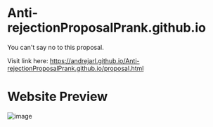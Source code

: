 # Anti-rejectionProposalPrank.github.io
You can't say no to this proposal.                                                                                                                                       

Visit link here: https://andrejarl.github.io/Anti-rejectionProposalPrank.github.io/proposal.html
# Website Preview 
![image](![233835094-89883a1e-d881-485f-933d-53adf6f938c4](https://github.com/AndreJarl/Anti-rejectionProposalPrank.github.io/assets/167130323/9ef058d1-0cfa-4169-9574-87ea542c436b)
)
